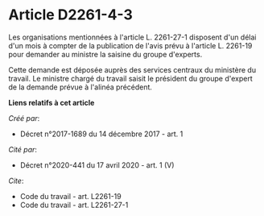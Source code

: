 # Article D2261-4-3

Les organisations mentionnées à l'article L. 2261-27-1 disposent d'un délai d'un mois à compter de la publication de l'avis
prévu à l'article L. 2261-19 pour demander au ministre la saisine du groupe d'experts. 

Cette demande est déposée auprès des services centraux du ministère du travail. Le ministre chargé du travail saisit le
président du groupe d'expert de la demande prévue à l'alinéa précédent.

**Liens relatifs à cet article**

_Créé par_:

  - Décret n°2017-1689 du 14 décembre 2017 - art. 1

_Cité par_:

  - Décret n°2020-441 du 17 avril 2020 - art. 1 (V)

_Cite_:

  - Code du travail - art. L2261-19
  - Code du travail - art. L2261-27-1
